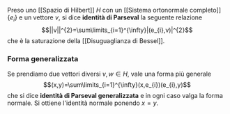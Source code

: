 Preso uno [[Spazio di Hilbert]] $H$ con un [[Sistema ortonormale completo]] $\{e_{i}\}$ e un vettore $v$, si dice **identità di Parseval** la seguente relazione
$$||v||^{2}=\sum\limits_{i=1}^{\infty}|(e_{i},v)|^{2}$$
che è la saturazione della [[Disuguaglianza di Bessel]].
### Forma generalizzata
Se prendiamo due vettori diversi $v,w\in H$, vale una forma più generale
$$(x,y)=\sum\limits_{i=1}^{\infty}(x,e_{i})(e_{i},y)$$
che si dice **identità di Parseval generalizzata** e in ogni caso valga la forma normale. Si ottiene l'identità normale ponendo $x=y$.